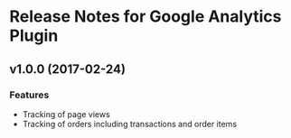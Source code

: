 # Release Notes for Google Analytics Plugin

## v1.0.0 (2017-02-24)

### Features
- Tracking of page views
- Tracking of orders including transactions and order items
